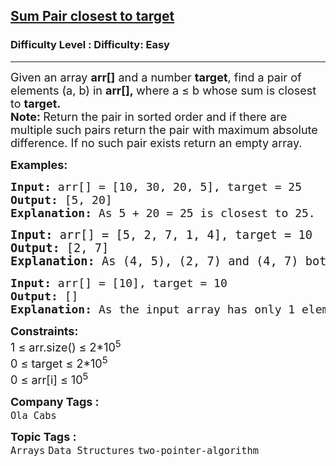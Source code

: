 <h2><a href="https://www.geeksforgeeks.org/problems/pair-in-array-whose-sum-is-closest-to-x1124/1">Sum Pair closest to target</a></h2><h3>Difficulty Level : Difficulty: Easy</h3><hr><div class="problems_problem_content__Xm_eO"><p><span style="font-size: 18px;">Given an array <strong>arr[]</strong> and a number <strong>target</strong>, find a pair of elements (a, b) in <strong>arr[],&nbsp;</strong>where a ≤ b whose sum is closest to <strong>target.</strong><br></span><strong><span style="font-size: 18px;">Note:&nbsp;</span></strong><span style="font-size: 18px;">Return the pair in sorted order and if there are multiple such pairs return the pair with maximum absolute difference. If no such pair exists return an empty array.</span></p>
<p><span style="font-size: 18px;"><strong>Examples:</strong></span></p>
<pre><span style="font-size: 18px;"><strong>Input: </strong>arr[] = [10, 30, 20, 5], target = 25
<strong>Output:</strong> [5, 20]
<strong>Explanation:</strong> As 5 + 20 = 25 is closest to 25.
</span></pre>
<pre><span style="font-size: 14pt;"><strong>Input:</strong> arr[] = [5, 2, 7, 1, 4], target = 10
<strong>Output:</strong> [2, 7]
<strong>Explanation:</strong> As (4, 5), (2, 7) and (4, 7) both are closest to 10, but absolute difference of (4, 5) is 1, (2, 7) is 5 and (4, 7) is 3. Hence, [2, 7] has maximum absolute difference and closest to target. </span></pre>
<pre><span style="font-size: 18px;"><strong>Input:</strong> arr[] = [10], target = 10
<strong>Output:</strong> []
<strong>Explanation:</strong> As the input array has only 1 element, return an empty array.</span></pre>
<p><span style="font-size: 18px;"><strong>Constraints:</strong><br>1 ≤ arr.size() ≤ 2*10<sup>5</sup><br>0 ≤ target ≤ 2*10<sup>5</sup><br>0 ≤ arr[i] ≤ 10<sup>5</sup></span></p></div><p><span style=font-size:18px><strong>Company Tags : </strong><br><code>Ola Cabs</code>&nbsp;<br><p><span style=font-size:18px><strong>Topic Tags : </strong><br><code>Arrays</code>&nbsp;<code>Data Structures</code>&nbsp;<code>two-pointer-algorithm</code>&nbsp;